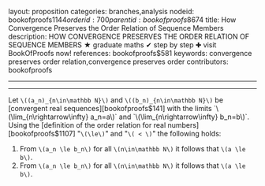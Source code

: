 layout: proposition
categories: branches,analysis
nodeid: bookofproofs$1144
orderid: 700
parentid: bookofproofs$8674
title: How Convergence Preserves the Order Relation of Sequence Members
description: HOW CONVERGENCE PRESERVES THE ORDER RELATION OF SEQUENCE MEMBERS ★ graduate maths ✔ step by step ✚ visit BookOfProofs now!
references: bookofproofs$581
keywords: convergence preserves order relation,convergence preserves order
contributors: bookofproofs

---


---

Let `\((a_n)_{n\in\mathbb N}\)` and `\((b_n)_{n\in\mathbb N}\)` be [convergent real sequences][bookofproofs$141] with the limits `\(\lim_{n\rightarrow\infty} a_n=a\)` and `\(\lim_{n\rightarrow\infty} b_n=b\)`. Using the [definition of the order relation for real numbers][bookofproofs$1107] "`\(\le\)`" and "`\( < \)`" the following holds:

1. From `\(a_n \le b_n\)` for all `\(n\in\mathbb N\)` it follows that `\(a \le b\)`.
1. From `\(a_n \le b_n\)` for all `\(n\in\mathbb N\)` it follows that `\(a \le b\)`.
